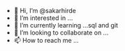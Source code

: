 - 👋 Hi, I’m @sakarhirde
- 👀 I’m interested in ...
- 🌱 I’m currently learning ...sql and git
- 💞️ I’m looking to collaborate on ...
- 📫 How to reach me ...

<!---
sakarhirde/sakarhirde is a ✨ special ✨ repository because its `README.md` (this file) appears on your GitHub profile.
You can click the Preview link to take a look at your changes.
--->

